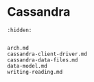 # Cassandra


```{toctree}
:hidden:


arch.md
cassandra-client-driver.md
cassandra-data-files.md
data-model.md
writing-reading.md
```




